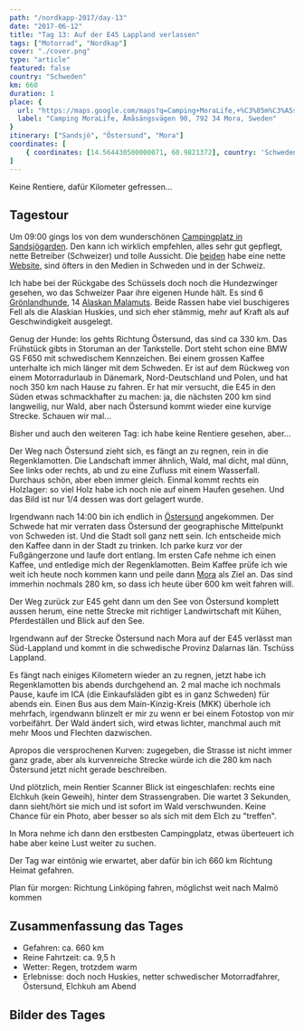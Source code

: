 ```yaml
---
path: "/nordkapp-2017/day-13"
date: "2017-06-12"
title: "Tag 13: Auf der E45 Lappland verlassen"
tags: ["Motorrad", "Nordkap"]
cover: "./cover.png"
type: "article"
featured: false
country: "Schweden"
km: 660
duration: 1
place: {
  url: "https://maps.google.com/maps?q=Camping+MoraLife,+%C3%85m%C3%A5s%C3%A4ngsv%C3%A4gen+90,+792+34+Mora,+Sweden@60.9821372,14.564430500000071&z=10",
  label: "Camping MoraLife, Åmåsängsvägen 90, 792 34 Mora, Sweden"
}
itinerary: ["Sandsjö", "Östersund", "Mora"]
coordinates: [
    { coordinates: [14.564430500000071, 60.9821372], country: 'Schweden' },
]
---
```


Keine Rentiere, dafür Kilometer gefressen...

## Tagestour

<rehype-image src="Tour-Day-13.png"><center></center></rehype-image>

Um 09:00 gings los von dem wunderschönen [Campingplatz in Sandsjögarden](https://www.sandsjogarden.com/camping?lang=en). Den kann ich wirklich empfehlen, alles sehr gut gepflegt, nette Betreiber (Schweizer) und tolle Aussicht. Die [beiden](https://www.sandsjogarden.com/das-team?lang=en) habe eine nette [Website](https://www.sandsjogarden.com/?lang=en), sind öfters in den Medien in Schweden und in der Schweiz.

Ich habe  bei der Rückgabe des Schüssels doch noch die Hundezwinger gesehen, wo das Schweizer Paar ihre eigenen Hunde hält. Es sind 6 [Grönlandhunde](https://de.wikipedia.org/wiki/Gr%C3%B6nlandhund), 14 [Alaskan Malamuts](https://de.wikipedia.org/wiki/Alaskan_Malamute). Beide Rassen habe viel buschigeres Fell als die Alaskian Huskies, und sich eher stämmig, mehr auf Kraft als auf Geschwindigkeit ausgelegt.

<photo-composition>
<rehype-image src="IMG_3391.JPG"><center></center></rehype-image>
<rehype-image src="IMG_3393.JPG"><center></center></rehype-image>
</photo-composition>

Genug der Hunde: los gehts Richtung Östersund, das sind ca 330 km. Das Frühstück gibts in Storuman an der Tankstelle. Dort steht schon eine BMW GS F650 mit schwedischem Kennzeichen. Bei einem grossen Kaffee unterhalte ich mich länger mit dem Schweden. Er ist auf dem Rückweg von einem Motorradurlaub in Dänemark, Nord-Deutschland und Polen, und hat noch 350 km nach Hause zu fahren. Er hat mir versucht, die E45 in den Süden etwas schmackhafter zu machen: ja, die nächsten 200 km sind langweilig, nur Wald, aber nach Östersund kommt wieder eine kurvige Strecke. Schauen wir mal...

<photo-composition>
<rehype-image src="IMG_3401.JPG"><center></center></rehype-image>
<rehype-image src="IMG_3404.JPG"><center></center></rehype-image>
<rehype-image src="IMG_3407.JPG"><center></center></rehype-image>
</photo-composition>

Bisher und auch den weiteren Tag: ich habe keine Rentiere gesehen, aber...

Der Weg nach Östersund zieht sich, es fängt an zu regnen, rein in die Regenklamotten.  Die Landschaft immer ähnlich, Wald, mal dicht, mal dünn, See links oder rechts, ab und zu eine Zufluss mit einem Wasserfall. Durchaus schön, aber eben immer gleich. Einmal kommt rechts ein Holzlager: so viel Holz habe ich noch nie auf einem Haufen gesehen. Und das Bild ist nur 1/4 dessen was dort gelagert wurde.

<rehype-image src="IMG_3436.JPG"><center></center></rehype-image>

Irgendwann nach 14:00 bin ich endlich in [Östersund](https://de.wikipedia.org/wiki/%C3%96stersund) angekommen. Der Schwede hat mir verraten dass Östersund der geographische Mittelpunkt von Schweden ist. Und die Stadt soll ganz nett sein. Ich entscheide mich den Kaffee dann in der Stadt zu trinken. Ich parke kurz vor der Fußgängerzone und laufe dort entlang. Im ersten Cafe nehme ich einen Kaffee, und entledige mich der Regenklamotten. Beim Kaffee prüfe ich wie weit ich heute noch kommen kann und peile dann [Mora](https://de.wikipedia.org/wiki/Mora_(Schweden)) als Ziel an. Das sind immerhin nochmals 280 km, so dass ich heute über 600 km weit fahren will.

<rehype-image src="IMG_3441.JPG"><center></center></rehype-image>

Der Weg zurück zur E45 geht dann um den See von Östersund komplett aussen herum, eine nette Strecke mit richtiger Landwirtschaft mit Kühen, Pferdeställen und Blick auf den See.

<rehype-image src="IMG_3445.JPG"><center></center></rehype-image>

Irgendwann auf der Strecke Östersund nach Mora auf der E45 verlässt man Süd-Lappland und kommt in die schwedische Provinz Dalarnas län. Tschüss Lappland.

Es fängt nach einiges Kilometern wieder an zu regnen, jetzt habe ich Regenklamotten bis abends durchgehend an. 2 mal mache ich nochmals Pause, kaufe im ICA (die Einkaufsläden gibt es in ganz Schweden) für abends ein. Einen Bus aus dem Main-Kinzig-Kreis (MKK) überhole ich mehrfach, irgendwann blinzelt er mir zu wenn er bei einem Fotostop von mir vorbeifährt. Der Wald ändert sich, wird etwas lichter, manchmal auch mit mehr Moos und Flechten dazwischen.

<photo-composition>
<rehype-image src="IMG_3447.JPG"><center></center></rehype-image>
<rehype-image src="IMG_3449.JPG"><center></center></rehype-image>
</photo-composition>

Apropos die versprochenen Kurven: zugegeben, die Strasse ist nicht immer ganz grade, aber als kurvenreiche Strecke würde ich die 280 km nach Östersund jetzt nicht gerade beschreiben.

<rehype-image src="IMG_3455.JPG"><center></center></rehype-image>

Und plötzlich, mein Rentier Scanner Blick ist eingeschlafen: rechts eine Elchkuh (kein Geweih), hinter dem Strassengraben. Die wartet 3 Sekunden, dann sieht/hört sie mich und ist sofort im Wald verschwunden. Keine Chance für ein Photo, aber besser so als sich mit dem Elch zu "treffen".

In Mora nehme ich dann den erstbesten Campingplatz, etwas überteuert ich habe aber keine Lust weiter zu suchen.

Der Tag war eintönig wie erwartet, aber dafür bin ich 660 km Richtung Heimat gefahren.

Plan für morgen: Richtung Linköping fahren, möglichst weit nach Malmö kommen

## Zusammenfassung das Tages

* Gefahren: ca. 660 km
* Reine Fahrtzeit: ca. 9,5 h
* Wetter: Regen, trotzdem warm
* Erlebnisse: doch noch Huskies, netter schwedischer Motorradfahrer, Östersund, Elchkuh am Abend

## Bilder des Tages

<photo-composition>
<rehype-image src="IMG_3389.JPG"><center></center></rehype-image>
<rehype-image src="IMG_3385.JPG"><center></center></rehype-image>
<rehype-image src="IMG_3392.JPG"><center></center></rehype-image>
<rehype-image src="IMG_3408.JPG"><center></center></rehype-image>
<rehype-image src="IMG_3437.JPG"><center></center></rehype-image>
<rehype-image src="IMG_3402.JPG"><center></center></rehype-image>
</photo-composition>
